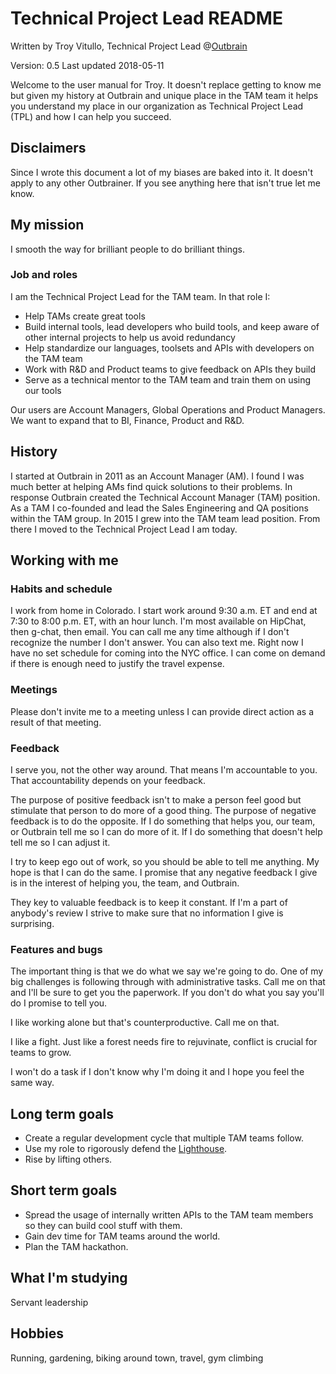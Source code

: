 # Technical Project Lead README
Written by Troy Vitullo, Technical Project Lead @[Outbrain](https://www.outbrain.com)

Version: 0.5
Last updated 2018-05-11

Welcome to the user manual for Troy. It doesn't replace getting to know me but given my history at Outbrain and unique place in the TAM team it helps you understand my place in our organization as Technical Project Lead (TPL) and how I can help you succeed.

## Disclaimers
Since I wrote this document a lot of my biases are baked into it. It doesn't apply to any other Outbrainer. If you see anything here that isn't true let me know.

## My mission
I smooth the way for brilliant people to do brilliant things.

### Job and roles
I am the Technical Project Lead for the TAM team. In that role I:
- Help TAMs create great tools 
- Build internal tools, lead developers who build tools, and keep aware of other internal projects to help us avoid redundancy
- Help standardize our languages, toolsets and APIs with developers on the TAM team
- Work with R&D and Product teams to give feedback on APIs they build
- Serve as a technical mentor to the TAM team and train them on using our tools

Our users are Account Managers, Global Operations and Product Managers. We want to expand that to BI, Finance, Product and R&D.

## History
I started at Outbrain in 2011 as an Account Manager (AM). I found I was much better at helping AMs find quick solutions to their problems. In response Outbrain created the Technical Account Manager (TAM) position. As a TAM I co-founded and lead the Sales Engineering and QA positions within the TAM group. In 2015 I grew into the TAM team lead position. From there I moved to the Technical Project Lead I am today.

## Working with me
### Habits and schedule
I work from home in Colorado. I start work around 9:30 a.m. ET and end at 7:30 to 8:00 p.m. ET, with an hour lunch. I'm most available on HipChat, then g-chat, then email. You can call me any time although if I don't recognize the number I don't answer. You can also text me. Right now I have no set schedule for coming into the NYC office. I can come on demand if there is enough need to justify the travel expense.

### Meetings
Please don't invite me to a meeting unless I can provide direct action as a result of that meeting.

### Feedback
I serve you, not the other way around. That means I'm accountable to you. That accountability depends on your feedback.

The purpose of positive feedback isn't to make a person feel good but stimulate that person to do more of a good thing. The purpose of negative feedback is to do the opposite. If I do something that helps you, our team, or Outbrain tell me so I can do more of it. If I do something that doesn't help tell me so I can adjust it.

I try to keep ego out of work, so you should be able to tell me anything. My hope is that I can do the same. I promise that any negative feedback I give is in the interest of helping you, the team, and Outbrain.

They key to valuable feedback is to keep it constant. If I'm a part of anybody's review I strive to make sure that no information I give is surprising.

### Features and bugs
The important thing is that we do what we say we're going to do. One of my big challenges is following through with administrative tasks. Call me on that and I'll be sure to get you the paperwork. If you don't do what you say you'll do I promise to tell you.

I like working alone but that's counterproductive. Call me on that.

I like a fight. Just like a forest needs fire to rejuvinate, conflict is crucial for teams to grow.

I won't do a task if I don't know why I'm doing it and I hope you feel the same way.

## Long term goals
- Create a regular development cycle that multiple TAM teams follow.
- Use my role to rigorously defend the [Lighthouse](https://www.outbrain.com/blog/you-are-what-you-recommend-value-of-trust/).
- Rise by lifting others.

## Short term goals
- Spread the usage of internally written APIs to the TAM team members so they can build cool stuff with them.
- Gain dev time for TAM teams around the world.
- Plan the TAM hackathon.

## What I'm studying
Servant leadership

## Hobbies
Running, gardening, biking around town, travel, gym climbing
